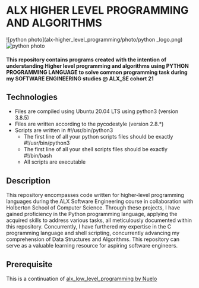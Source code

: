 # ALX HIGHER LEVEL PROGRAMMING AND ALGORITHMS

![python photo](alx-higher_level_programming/photo/python _logo.png)
![python photo](https://camo.githubusercontent.com/3939859066f892b0de3ca1282db48e2215f008daee504d63327216ad5aa0ad72/68747470733a2f2f7777772e706e67616c6c2e636f6d2f77702d636f6e74656e742f75706c6f6164732f352f507974686f6e2d504e472d506963747572652e706e67)

#### This repository contains programs created with the intention of understanding Higher level programming and algorithms using PYTHON PROGRAMMING LANGUAGE to solve common programming task during my SOFTWARE ENGINEERING studies @ ALX_SE cohort 21

## Technologies
- Files are compiled using Ubuntu 20.04 LTS using python3 (version 3.8.5)
- Files are written according to the pycodestyle (version 2.8.*)
- Scripts are written in #!/usr/bin/python3
	- The first line of all your python scripts files should be exactly #!/usr/bin/python3
	- The first line of all your shell scripts files should be exactly #!/bin/bash
	- All scripts are executable

## Description

This repository encompasses code written for higher-level programming languages during the ALX Software Engineering course in collaboration with Holberton School of Computer Science. Through these projects, I have gained proficiency in the Python programming language, applying the acquired skills to address various tasks, all meticulously documented within this repository. Concurrently, I have furthered my expertise in the C programming language and shell scripting, concurrently advancing my comprehension of Data Structures and Algorithms. This repository can serve as a valuable learning resource for aspiring software engineers.

## Prerequisite

This is a continuation of [alx_low_level_programming by Nuelo](https://github.com/NueloSE/alx-low_level_programming)
